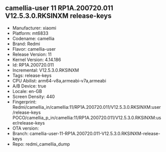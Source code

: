 ## camellia-user 11 RP1A.200720.011 V12.5.3.0.RKSINXM release-keys
- Manufacturer: xiaomi
- Platform: mt6833
- Codename: camellia
- Brand: Redmi
- Flavor: camellia-user
- Release Version: 11
- Kernel Version: 4.14.186
- Id: RP1A.200720.011
- Incremental: V12.5.3.0.RKSINXM
- Tags: release-keys
- CPU Abilist: arm64-v8a,armeabi-v7a,armeabi
- A/B Device: true
- Locale: en-GB
- Screen Density: 440
- Fingerprint: Redmi/camellia_in/camellia:11/RP1A.200720.011/V12.5.3.0.RKSINXM:user/release-keys
POCO/camellia_p_in/camellia:11/RP1A.200720.011/V12.5.3.0.RKSINXM:user/release-keys
- OTA version: 
- Branch: camellia-user-11-RP1A.200720.011-V12.5.3.0.RKSINXM-release-keys
- Repo: redmi_camellia_dump
